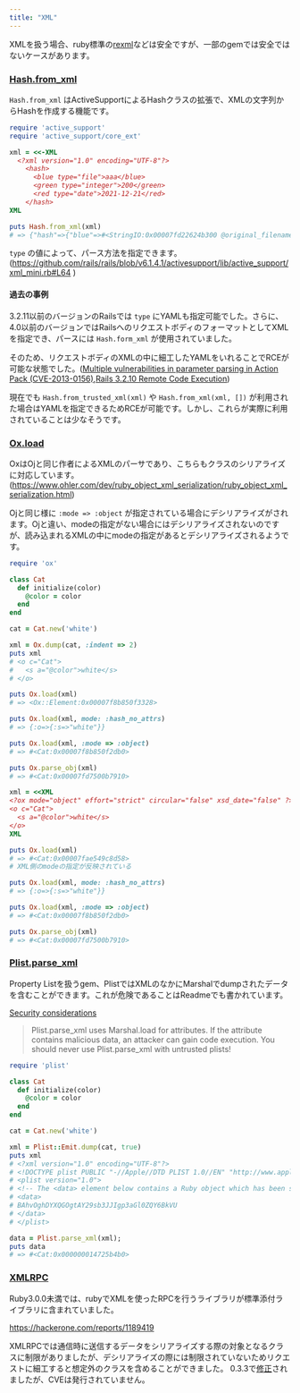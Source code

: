 ```yaml
---
title: "XML"
---
```


XMLを扱う場合、ruby標準の[rexml](https://docs.ruby-lang.org/ja/latest/library/rexml.html)などは安全ですが、一部のgemでは安全ではないケースがあります。


### [Hash.from_xml](https://api.rubyonrails.org/v6.1.0/classes/Hash.html#method-c-from_xml)

`Hash.from_xml` はActiveSupportによるHashクラスの拡張で、XMLの文字列からHashを作成する機能です。

```ruby:from_xml.rb
require 'active_support'
require 'active_support/core_ext'

xml = <<-XML
  <?xml version="1.0" encoding="UTF-8"?>
    <hash>
      <blue type="file">aaa</blue>
      <green type="integer">200</green>
      <red type="date">2021-12-21</red>
    </hash>
XML

puts Hash.from_xml(xml)
# => {"hash"=>{"blue"=>#<StringIO:0x00007fd22624b300 @original_filename=nil, @content_type=nil>, "green"=>200, "red"=>Tue, 21 Dec 2021}}
```

`type` の値によって、パース方法を指定できます。(https://github.com/rails/rails/blob/v6.1.4.1/activesupport/lib/active_support/xml_mini.rb#L64
)


#### 過去の事例

3.2.11以前のバージョンのRailsでは `type` にYAMLも指定可能でした。さらに、4.0以前のバージョンではRailsへのリクエストボディのフォーマットとしてXMLを指定でき、パースには `Hash.form_xml` が使用されていました。

そのため、リクエストボディのXMLの中に細工したYAMLをいれることでRCEが可能な状態でした。([Multiple vulnerabilities in parameter parsing in Action Pack (CVE-2013-0156)](https://groups.google.com/g/rubyonrails-security/c/61bkgvnSGTQ),[Rails 3.2.10 Remote Code Execution](https://github.com/charliesome/charlie.bz/blob/master/posts/rails-3.2.10-remote-code-execution.md))

現在でも `Hash.from_trusted_xml(xml)` や `Hash.from_xml(xml, [])` が利用された場合はYAMLを指定できるためRCEが可能です。しかし、これらが実際に利用されていることは少なそうです。


### [Ox.load](https://github.com/ohler55/ox)

OxはOjと同じ作者によるXMLのパーサであり、こちらもクラスのシリアライズに対応しています。
(https://www.ohler.com/dev/ruby_object_xml_serialization/ruby_object_xml_serialization.html)

Ojと同じ様に `:mode => :object` が指定されている場合にデシリアライズがされます。Ojと違い、modeの指定がない場合にはデシリアライズされないのですが、読み込まれるXMLの中にmodeの指定があるとデシリアライズされるようです。

```ruby:ox.rb
require 'ox'

class Cat
  def initialize(color)
    @color = color
  end
end

cat = Cat.new('white')

xml = Ox.dump(cat, :indent => 2)
puts xml
# <o c="Cat">
#   <s a="@color">white</s>
# </o>

puts Ox.load(xml)
# => <Ox::Element:0x00007f8b850f3328>

puts Ox.load(xml, mode: :hash_no_attrs)
# => {:o=>{:s=>"white"}}

puts Ox.load(xml, :mode => :object)
# => #<Cat:0x00007f8b850f2db0>

puts Ox.parse_obj(xml)
# => #<Cat:0x00007fd7500b7910>

xml = <<XML
<?ox mode="object" effort="strict" circular="false" xsd_date="false" ?>
<o c="Cat">
  <s a="@color">white</s>
</o>
XML

puts Ox.load(xml)
# => #<Cat:0x00007fae549c8d58>
# XML側のmodeの指定が反映されている

puts Ox.load(xml, mode: :hash_no_attrs)
# => {:o=>{:s=>"white"}}

puts Ox.load(xml, :mode => :object)
# => #<Cat:0x00007f8b850f2db0>

puts Ox.parse_obj(xml)
# => #<Cat:0x00007fd7500b7910>
```


### [Plist.parse_xml](https://github.com/patsplat/plist/tree/master)

Property Listを扱うgem、PlistではXMLのなかにMarshalでdumpされたデータを含むことができます。これが危険であることはReadmeでも書かれています。

[Security considerations](https://github.com/patsplat/plist/tree/master#security-considerations-)

> Plist.parse_xml uses Marshal.load for <data/> attributes. If the <data/> attribute contains malicious data, an attacker can gain code execution. You should never use Plist.parse_xml with untrusted plists!

```ruby:plist.rb
require 'plist' 

class Cat
  def initialize(color)
    @color = color
  end
end

cat = Cat.new('white')

xml = Plist::Emit.dump(cat, true)
puts xml
# <?xml version="1.0" encoding="UTF-8"?>
# <!DOCTYPE plist PUBLIC "-//Apple//DTD PLIST 1.0//EN" "http://www.apple.com/DTDs/PropertyList-1.0.dtd">
# <plist version="1.0">
# <!-- The <data> element below contains a Ruby object which has been serialized with Marshal.dump. -->
# <data>
# BAhvOghDYXQGOgtAY29sb3JJIgp3aGl0ZQY6BkVU
# </data>
# </plist>

data = Plist.parse_xml(xml);
puts data
# => #<Cat:0x000000014725b4b0>
```


### [XMLRPC](https://github.com/ruby/xmlrpc)

Ruby3.0.0未満では、rubyでXMLを使ったRPCを行うライブラリが標準添付ライブラリに含まれていました。

https://hackerone.com/reports/1189419

XMLRPCでは通信時に送信するデータをシリアライズする際の対象となるクラスに制限がありましたが、デシリアライズの際には制限されていないためリクエストに細工すると想定外のクラスを含めることができました。
0.3.3で[修正](https://github.com/ruby/xmlrpc/pull/36)されましたが、CVEは発行されていません。
